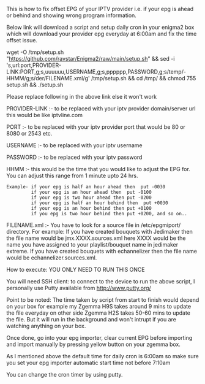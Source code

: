This is how to fix offset EPG of your IPTV provider i.e. if your epg is ahead or behind and showing wrong program information.

Below link will download a script and setup daily cron in your enigma2 box which will download your provider epg everyday at 6:00am and fix the time offset issue.

wget -O /tmp/setup.sh "https://github.com/ravstar/Enigma2/raw/main/setup.sh" && sed -i 's,url:port,PROVIDER-LINK:PORT,g;s,uuuuuu,USERNAME,g;s,pppppp,PASSWORD,g;s/temp/-HHMM/g;s/der/FILENAME.xml/g' /tmp/setup.sh && cd /tmp/ && chmod 755 setup.sh && ./setup.sh

Please replace following in the above link else it won't work

PROVIDER-LINK :- to be replaced with your iptv provider domain/server url this would be like iptvline.com

PORT :- to be replaced with your iptv provider port that would be 80 or 8080 or 2543 etc.

USERNAME :- to be replaced with your iptv username

PASSWORD :- to be replaced with your iptv password

HHMM :- this would be the time that you would like to adjust the EPG for. You can adjust this range from 1 minute upto 24 hrs.
    
    Example- if your epg is half an hour ahead then  put -0030
             if your epg is an hour ahead then  put -0100
             if your epg is two hour ahead then put -0200
             if your epg is half an hour behind then  put +0030
             if your epg is an hour behind then put +0100
             if you epg is two hour behind then put +0200, and so on..

FILENAME.xml :- You have to look for a source file in /etc/epgmiport/ directory. For example: If you have created bouquets with Jedimaker then the file name would be jmx.XXXX.sources.xml here XXXX would be the name you have assigned to your playlist/bouquet name in jedimaker extreme. If you have created bouquets with echannelizer then the file name would be echannelizer.sources.xml.

How to execute: YOU ONLY NEED TO RUN THIS ONCE

You will need SSH client: to connect to the device to run the above script, I personally use Putty available from http://www.putty.org/

Point to be noted: The time taken by script from start to finish would depend on your box for example my Zgemma H9S takes around 9 mins to update the file everyday on other side Zgemma H2S takes 50-60 mins to update the file. But it will run in the background and won't intrupt if you are watching anything on your box.

Once done, go into your epg importer, clear current EPG before importing and import manually by pressing yellow button on your zgemma box.

As I mentioned above the default time for daily cron is 6:00am so make sure you set your epg importer automatic start time not before 7:10am

You can change the cron timer by using putty.
